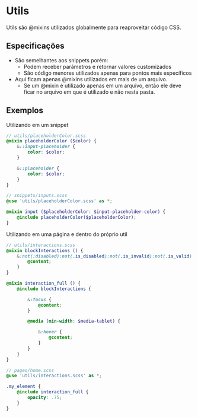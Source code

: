 # Utils
Utils são @mixins utilizados globalmente para reaproveitar código CSS.

## Especificações
- São semelhantes aos snippets porém:
  - Podem receber parâmetros e retornar valores customizados
  - São código menores utilizados apenas para pontos mais específicos
- Aqui ficam apenas @mixins utilizados em mais de um arquivo.
  - Se um @mixin é utilizado apenas em um arquivo, então ele deve ficar no arquivo em que é utilizado e não nesta pasta. 

## Exemplos
Utilizando em um snippet
```scss
// utils/placeholderColor.scss
@mixin placeholderColor ($color) {
	&::input-placeholder {
		color: $color;
	}

	&::placeholder {
		color: $color;
	}
}

// snippets/inputs.scss
@use 'utils/placeholderColor.scss' as *;

@mixin input ($placeholderColor: $input-placeholder-color) {
	@include placeholderColor($placeholderColor);
}
```

Utilizando em uma página e dentro do próprio util
```scss
// utils/interactions.scss
@mixin blockInteractions () {
	&:not(:disabled):not(.is_disabled):not(.is_invalid):not(.is_valid) {
		@content;
	}
}

@mixin interaction_full () {
	@include blockInteractions {

		&:focus {
			@content;
		}

		@media (min-width: $media-tablet) {

			&:hover {
				@content;
			}
		}
	}
}

// pages/home.scss
@use 'utils/interactions.scss' as *;

.my_element {
	@include interaction_full {
		opacity: .75;
	}
}
```